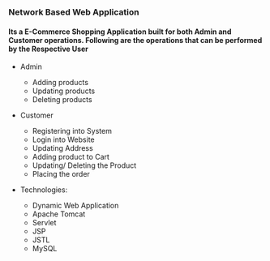 ### Network Based Web Application
#### Its a E-Commerce Shopping Application built for both Admin and Customer operations. Following are the operations that can be performed by the Respective User
* Admin
  * Adding products
  * Updating products
  * Deleting products
* Customer
  * Registering into System
  * Login into Website
  * Updating Address
  * Adding product to Cart
  * Updating/ Deleting the Product
  * Placing the order

* Technologies: 
  * Dynamic Web Application
  * Apache Tomcat
  * Servlet
  * JSP
  * JSTL 
  * MySQL

